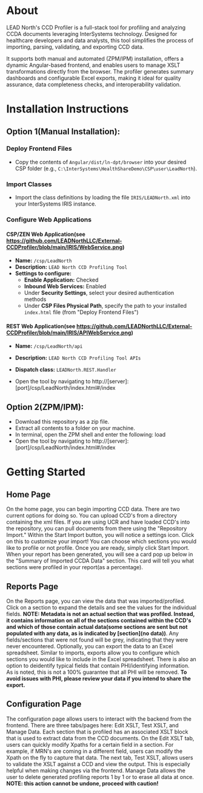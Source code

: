 # About
LEAD North's CCD Profiler is a full-stack tool for profiling and analyzing CCDA documents leveraging InterSystems technology. Designed for healthcare developers and data analysts, this tool simplifies the process of importing, parsing, validating, and exporting CCD data.

It supports both manual and automated (ZPM/IPM) installation, offers a dynamic Angular-based frontend, and enables users to manage XSLT transformations directly from the browser. The profiler generates summary dashboards and configurable Excel exports, making it ideal for quality assurance, data completeness checks, and interoperability validation.

# Installation Instructions

## Option 1(Manual Installation):
### Deploy Frontend Files
- Copy the contents of `Angular/dist/ln-dpt/browser` into your desired CSP folder (e.g., `C:\InterSystems\HealthShareDemo\CSP\user\LeadNorth`).

### Import Classes
- Import the class definitions by loading the file `IRIS/LEADNorth.xml` into your InterSystems IRIS instance.

### Configure Web Applications

#### CSP/ZEN Web Application(see https://github.com/LEADNorthLLC/External-CCDProfiler/blob/main/IRIS/WebService.png)
- **Name:** `/csp/LeadNorth`
- **Description:** `LEAD North CCD Profiling Tool`
- **Settings to configure:**
  - **Enable Application:** Checked
  - **Inbound Web Services:** Enabled
  - Under **Security Settings**, select your desired authentication methods
  - Under **CSP Files Physical Path**, specify the path to your installed `index.html` file (from "Deploy Frontend Files")

#### REST Web Application(see https://github.com/LEADNorthLLC/External-CCDProfiler/blob/main/IRIS/APIWebService.png)
- **Name:** `/csp/LeadNorth/api`
- **Description:** `LEAD North CCD Profiling Tool APIs`
- **Dispatch class:** `LEADNorth.REST.Handler`

- Open the tool by navigating to http://[server]:[port]/csp/LeadNorth/index.html#/index
  
## Option 2(ZPM/IPM):
- Download this repository as a zip file.
- Extract all contents to a folder on your machine.
- In terminal, open the ZPM shell and enter the following: load <path to extracted folder>
- Open the tool by navigating to http://[server]:[port]/csp/LeadNorth/index.html#/index


# Getting Started

## Home Page
On the home page, you can begin importing CCD data. There are two current options for doing so. You can upload CCD's from a directory containing the xml files. If you are using UCR and have loaded CCD's into the repository, you can pull documents from there using the "Repository Import." Within the Start Import button, you will notice a settings icon. Click on this to customize your import! You can choose which sections you would like to profile or not profile. Once you are ready, simply click Start Import. When your report has been generated, you will see a card pop up below in the "Summary of Imported CCDA Data" section. This card will tell you what sections were profiled in your report(as a percentage).

## Reports Page
On the Reports page, you can view the data that was imported/profiled. Click on a section to expand the details and see the values for the individual fields. **NOTE: Metadata is not an actual section that was profiled. Instead, it contains information on all of the sections contained within the CCD's and which of those contain actual data(some sections are sent but not populated with any data, as is indicated by [section](no data))**. Any fields/sections that were not found will be grey, indicating that they were never encountered. Optionally, you can export the data to an Excel spreadsheet. Similar to imports, exports allow you to configure which sections you would like to include in the Excel spreadsheet. There is also an option to deidentify typical fields that contain PHI/identifying information. As is noted, this is not a 100% guarantee that all PHI will be removed. **To avoid issues with PHI, please review your data if you intend to share the export.**

## Configuration Page
The configuration page allows users to interact with the backend from the frontend. There are three tabs/pages here: Edit XSLT, Test XSLT, and Manage Data. Each section that is profiled has an associated XSLT block that is used to extract data from the CCD documents. On the Edit XSLT tab, users can quickly modify Xpaths for a certain field in a section. For example, if MRN's are coming in a different field, users can modify the Xpath on the fly to capture that data. The next tab, Test XSLT, allows users to validate the XSLT against a CCD and view the output. This is especially helpful when making changes via the frontend. Manage Data allows the user to delete generated profiling reports 1 by 1 or to erase all data at once. **NOTE: this action cannot be undone, proceed with caution!**
